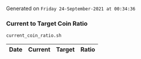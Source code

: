 Generated on `Friday 24-September-2021 at 00:34:36`

### Current to Target Coin Ratio
`current_coin_ratio.sh`

Date|Current|Target|Ratio
---|---|---|---
